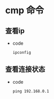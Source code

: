 # cmp 命令

## 查看ip

+ code

  ```sehll
  ipconfig
  ```

## 查看连接状态

+ code

  ```shell
  ping 192.168.0.1
  ```

